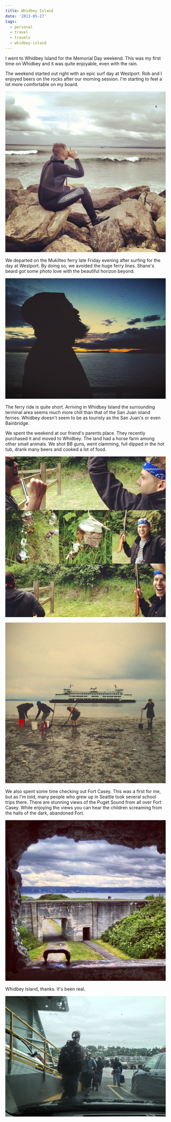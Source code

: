 ```yaml
---
title: Whidbey Island
date: '2013-05-27'
tags:
  - personal
  - travel
  - travels
  - whidbey-island
---
```


I went to Whidbey Island for the Memorial Day weekend. This was my first time on Whidbey and it was quite enjoyable, even with the rain.

The weekend started out right with an epic surf day at Westport. Rob and I enjoyed beers on the rocks after our morning session. I'm starting to feel a lot more comfortable on my board.

![20130527-121724.jpg](./20130527-121724.jpg)

We departed on the Mukilteo ferry late Friday evening after surfing for the day at Westport. By doing so, we avoided the huge ferry lines. Shane's beard got some photo love with the beautiful horizon beyond.

![20130527-121911.jpg](./20130527-121911.jpg)

The ferry ride is quite short. Arriving in Whidbey Island the surrounding terminal area seems much more chill than that of the San Juan island ferries. Whidbey doesn't seem to be as touristy as the San Juan's or even Bainbridge.

We spent the weekend at our friend's parents place. They recently purchased it and moved to Whidbey. The land had a horse farm among other small animals. We shot BB guns, went clamming, full dipped in the hot tub, drank many beers and cooked a lot of food.

![20130527-130859.jpg](./20130527-130859.jpg)

![20130527-131028.jpg](./20130527-131028.jpg)

We also spent some time checking out Fort Casey. This was a first for me, but as I'm told, many people who grew up in Seattle took several school trips there. There are stunning views of the Puget Sound from all over Fort Casey. While enjoying the views you can hear the children screaming from the halls of the dark, abandoned Fort.

![20130527-131350.jpg](./20130527-131350.jpg)

Whidbey Island, thanks. It's been real.

![20130527-131507.jpg](./20130527-131507.jpg)
